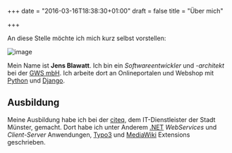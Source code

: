 +++
date = "2016-03-16T18:38:30+01:00"
draft = false
title = "Über mich"

+++

An diese Stelle möchte ich mich kurz selbst vorstellen:

![image](/images/jens-blawatt.jpg")

Mein Name ist **Jens Blawatt**. Ich bin ein *Softwareentwickler* und *-architekt* bei der [GWS
mbH](http://www.gws.ms/). Ich arbeite dort an Onlineportalen und Webshop
mit [Python](http://www.python.org) und [Django](http://www.djangoproject.com).

## Ausbildung

Meine Ausbildung habe ich bei der [citeq](http://www.citeq.de), dem
IT-Dienstleister der Stadt Münster, gemacht. Dort habe ich unter Anderem
[.NET](http://www.microsoft.com/net/) *WebServices* und *Client-Server*
Anwendungen, [Typo3](http://www.typo3.org) und
[MediaWiki](http://www.mediawiki.org) Extensions geschrieben.

